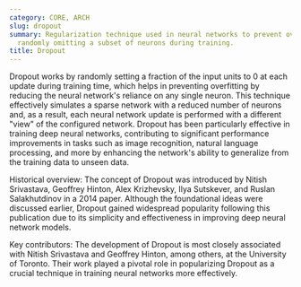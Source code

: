 ```yaml
---
category: CORE, ARCH
slug: dropout
summary: Regularization technique used in neural networks to prevent overfitting by
  randomly omitting a subset of neurons during training.
title: Dropout
---
```


Dropout works by randomly setting a fraction of the input units to 0 at each update during training time, which helps in preventing overfitting by reducing the neural network's reliance on any single neuron. This technique effectively simulates a sparse network with a reduced number of neurons and, as a result, each neural network update is performed with a different "view" of the configured network. Dropout has been particularly effective in training deep neural networks, contributing to significant performance improvements in tasks such as image recognition, natural language processing, and more by enhancing the network's ability to generalize from the training data to unseen data.

Historical overview: The concept of Dropout was introduced by Nitish Srivastava, Geoffrey Hinton, Alex Krizhevsky, Ilya Sutskever, and Ruslan Salakhutdinov in a 2014 paper. Although the foundational ideas were discussed earlier, Dropout gained widespread popularity following this publication due to its simplicity and effectiveness in improving deep neural network models.

Key contributors: The development of Dropout is most closely associated with Nitish Srivastava and Geoffrey Hinton, among others, at the University of Toronto. Their work played a pivotal role in popularizing Dropout as a crucial technique in training neural networks more effectively.